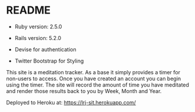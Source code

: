# README



* Ruby version: 2.5.0

* Rails version: 5.2.0

* Devise for authentication

* Twitter Bootstrap for Styling

This site is a meditation tracker. As a base it simply provides a timer for non-users to access. Once you have created an account you can begin using the timer. The site will record the amount of time you have meditated and render those results back to you by Week, Month and Year.

Deployed to Heroku at: https://lrj-sit.herokuapp.com/
